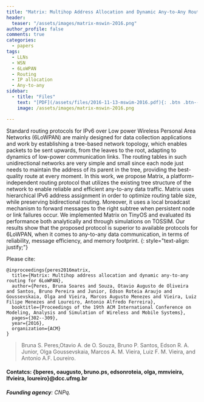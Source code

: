 ```yaml
---
title: "Matrix: Multihop Address Allocation and Dynamic Any-to-Any Routing for 6LoWPAN"
header:
  teaser: "/assets/images/matrix-mswin-2016.png"
author_profile: false
comments: true
categories:
  - papers
tags:
  - LLNs
  - WSN
  - 6LoWPAN
  - Routing
  - IP allocation
  - Any-to-any
sidebar:
  - title: "Files"
    text: "[PDF](/assets/files/2016-11-13-mswim-2016.pdf){: .btn .btn--success} [ACM-DL](https://doi.org/10.1145/2988287.2989139){: .btn} [Talk](/assets/files/2016-11-13-talk-Matrix-MSWiM.pptx){: .btn .btn--info}"
    image: /assets/images/matrix-mswin-2016.png

---
```


Standard routing protocols for IPv6 over Low power Wireless Personal Area Networks (6LoWPAN) are mainly designed for data collection applications and work by establishing a tree-based network topology, which enables packets to be sent upwards, from the leaves to the root, adapting to dynamics of low-power communication links. The routing tables in such unidirectional networks are very simple and small since each node just needs to maintain the address of its parent in the tree, providing the best-quality route at every moment. In this work, we propose Matrix, a platform-independent routing protocol that utilizes the existing tree structure of the network to enable reliable and efficient any-to-any data traffic. Matrix uses hierarchical IPv6 address assignment in order to optimize routing table size, while preserving bidirectional routing. Moreover, it uses a local broadcast mechanism to forward messages to the right subtree when persistent node or link failures occur. We implemented Matrix on TinyOS and evaluated its performance both analytically and through simulations on TOSSIM. Our results show that the proposed protocol is superior to available protocols for 6LoWPAN, when it comes to any-to-any data communication, in terms of reliability, message efficiency, and memory footprint.
{: style="text-align: justify;"}

Please cite:
```TeX
@inproceedings{peres2016matrix,
  title={Matrix: Multihop address allocation and dynamic any-to-any routing for 6LoWPAN},
  author={Peres, Bruna Soares and Souza, Otavio Augusto de Oliveira and Santos, Bruno Pereira and Junior, Edson Roteia Araujo and Goussevskaia, Olga and Vieira, Marcos Augusto Menezes and Vieira, Luiz Filipe Menezes and Loureiro, Antonio Alfredo Ferreira},
  booktitle={Proceedings of the 19th ACM International Conference on Modeling, Analysis and Simulation of Wireless and Mobile Systems},
  pages={302--309},
  year={2016},
  organization={ACM}
}
```

> Bruna S. Peres,Otavio A. de O. Souza, Bruno P. Santos, Edson R. A. Junior, Olga Goussevskaia, Marcos A. M. Vieira, Luiz F. M. Vieira, and Antonio A.F. Loureiro.
#### Contatcs: {bperes, oaugusto, bruno.ps, edsonroteia, olga, mmvieira, lfvieira, loureiro}@dcc.ufmg.br
###### **Founding agency**: CNPq.